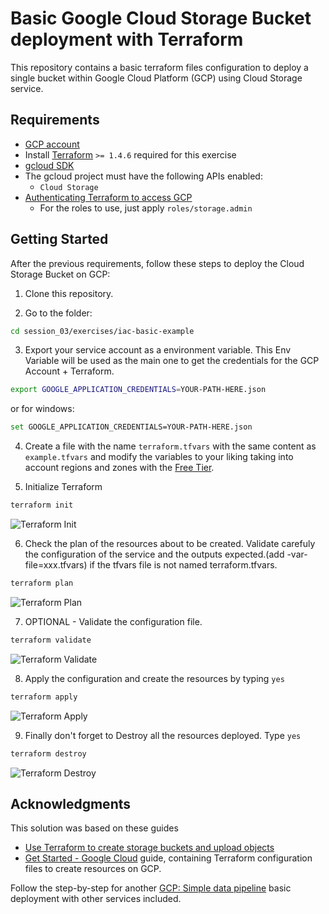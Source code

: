 # Basic Google Cloud Storage Bucket deployment with Terraform

This repository contains a basic terraform files configuration to deploy a single bucket within Google Cloud Platform (GCP) using Cloud Storage service.

## Requirements

- [GCP account](https://console.cloud.google.com/) 
- Install [Terraform](https://developer.hashicorp.com/terraform/tutorials/aws-get-started/install-cli) `>= 1.4.6` required for this exercise
- [gcloud SDK](https://cloud.google.com/sdk/docs/install-sdk)
- The gcloud project must have the following APIs enabled:
   * `Cloud Storage`
- [Authenticating Terraform to access GCP](https://github.com/sassoftware/viya4-iac-gcp/blob/main/docs/user/TerraformGCPAuthentication.md#Terraform-project-variables-to-authenticate-with-GCP)
   *  For the roles to use, just apply `roles/storage.admin`

## Getting Started

After the previous requirements, follow these steps to deploy the Cloud Storage Bucket on GCP:

1. Clone this repository.

2. Go to the folder:
```bash
cd session_03/exercises/iac-basic-example
```

3. Export your service account as a environment variable. This Env Variable will be used as the main one to get the credentials for the GCP Account + Terraform.
```bash
export GOOGLE_APPLICATION_CREDENTIALS=YOUR-PATH-HERE.json
```
or for windows:
```bash
set GOOGLE_APPLICATION_CREDENTIALS=YOUR-PATH-HERE.json
```

4. Create a file with the name `terraform.tfvars` with the same content as `example.tfvars` and modify the variables to your liking taking into account regions and zones with the [Free Tier](https://cloud.google.com/free).

5. Initialize Terraform 
```bash
terraform init
```

![Terraform Init](./imgs/terraform_init.png "Terraform Init")


6. Check the plan of the resources about to be created. Validate carefuly the configuration of the service and the outputs expected.(add -var-file=xxx.tfvars) if the tfvars file is not named terraform.tfvars.
```bash
terraform plan
```

![Terraform Plan](./imgs/terraform_plan.png "Terraform Plan")

7. OPTIONAL - Validate the configuration file.
```bash
terraform validate
```

![Terraform Validate](./imgs/terraform_validate.png "Terraform Validate")

8. Apply the configuration and create the resources by typing `yes`
```bash
terraform apply
```

![Terraform Apply](./imgs/terraform_apply.png "Terraform Apply")

9. Finally don't forget to Destroy all the resources deployed. Type `yes`
```bash
terraform destroy
```
![Terraform Destroy](./imgs/terraform_destroy.png "Terraform Destroy")


## Acknowledgments
This solution was based on these guides

   - [Use Terraform to create storage buckets and upload objects](https://cloud.google.com/storage/docs/terraform-create-bucket-upload-object)
   - [Get Started - Google Cloud](https://learn.hashicorp.com/collections/terraform/gcp-get-started) guide, containing Terraform configuration files to create resources on GCP.
   
Follow the step-by-step for another [GCP: Simple data pipeline](https://protective-opossum-8c5.notion.site/GCP-Simple-data-pipeline-2c02ea8ae6c64cd88813276787a3f551) basic deployment with other services included.
